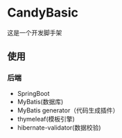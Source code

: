 # CandyBasic
这是一个开发脚手架
## 使用

### 后端
- SpringBoot
- MyBatis(数据库)
- MyBatis generator（代码生成插件）
- thymeleaf(模板引擎)
- hibernate-validator(数据校验)

